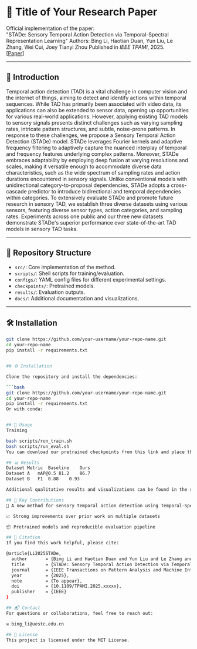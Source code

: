 # 🔬 Title of Your Research Paper
Official implementation of the paper:  
"STADe: Sensory Temporal Action Detection via Temporal-Spectral Representation Learning"
Authors: Bing Li, Haotian Duan, Yun Liu, Le Zhang, Wei Cui, Joey Tianyi Zhou
Published in *IEEE TPAMI*, 2025.  
[[Paper](https://arxiv.org/abs/XXXX.XXXXX)] 

---

## 🚀 Introduction
Temporal action detection (TAD) is a vital challenge in computer vision and the internet of things, aiming to detect and identify actions within temporal sequences. While TAD has primarily been associated with video data, its applications can also be extended to sensor data, opening up opportunities for various real-world applications. However, applying existing TAD models to sensory signals presents distinct challenges such as varying sampling rates, intricate pattern structures, and subtle, noise-prone patterns. In response to these challenges, we propose a Sensory Temporal Action Detection (STADe) model. STADe leverages Fourier kernels and adaptive frequency filtering to adaptively capture the nuanced interplay of temporal and frequency features underlying complex patterns. Moreover, STADe embraces adaptability by employing deep fusion at varying resolutions and scales, making it versatile enough to accommodate diverse data characteristics, such as the wide spectrum of sampling rates and action durations encountered in sensory signals. Unlike conventional models with unidirectional category-to-proposal dependencies, STADe adopts a cross-cascade predictor to introduce bidirectional and temporal dependencies within categories. To extensively evaluate STADe and promote future research in sensory TAD, we establish three diverse datasets using various sensors, featuring diverse sensor types, action categories, and sampling rates. Experiments across one public and our three new datasets demonstrate STADe's superior performance over state-of-the-art TAD models in sensory TAD tasks. 

---

## 📁 Repository Structure

- `src/`: Core implementation of the method.
- `scripts/`: Shell scripts for training/evaluation.
- `configs/`: YAML config files for different experimental settings.
- `checkpoints/`: Pretrained models.
- `results/`: Evaluation outputs.
- `docs/`: Additional documentation and visualizations.

---

## 🛠 Installation

```bash
git clone https://github.com/your-username/your-repo-name.git
cd your-repo-name
pip install -r requirements.txt


## ⚙️ Installation

Clone the repository and install the dependencies:

```bash
git clone https://github.com/your-username/your-repo-name.git
cd your-repo-name
pip install -r requirements.txt
Or with conda:


## 🚀 Usage
Training

bash scripts/run_train.sh
bash scripts/run_eval.sh
You can download our pretrained checkpoints from this link and place them in the checkpoints/ directory.

## 📊 Results
Dataset	Metric	Baseline	Ours
Dataset A	mAP@0.5	81.2	86.7
Dataset B	F1	0.88	0.93

Additional qualitative results and visualizations can be found in the results/ folder.

## 🧠 Key Contributions
🔧 A new method for sensory temporal action detection using Temporal-Spectral Representation Learning

📈 Strong improvements over prior work on multiple datasets

📦 Pretrained models and reproducible evaluation pipeline

## 📝 Citation
If you find this work helpful, please cite:

@article{Li2025STADe,
  author       = {Bing Li and Haotian Duan and Yun Liu and Le Zhang and Wei Cui and Joey Tianyi Zhou},
  title        = {STADe: Sensory Temporal Action Detection via Temporal-Spectral Representation Learning},
  journal      = {IEEE Transactions on Pattern Analysis and Machine Intelligence},
  year         = {2025},
  note         = {To appear},
  doi          = {10.1109/TPAMI.2025.xxxxx}, 
  publisher    = {IEEE}
}

## 📬 Contact
For questions or collaborations, feel free to reach out:

✉️ bing_li@uestc.edu.cn

## 📄 License
This project is licensed under the MIT License.
